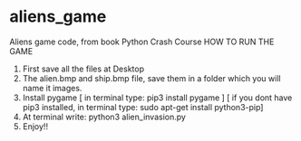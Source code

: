 # aliens_game
Aliens game code, from book Python Crash Course
HOW TO RUN THE GAME
1) First save all the files at Desktop
2) The alien.bmp and ship.bmp file, save them in a folder which you will name it images.
3) Install pygame [ in terminal type: pip3 install pygame ] [ if you dont have pip3 installed, in terminal type: sudo apt-get install python3-pip]
4) At terminal write: python3 alien_invasion.py
5) Enjoy!!
